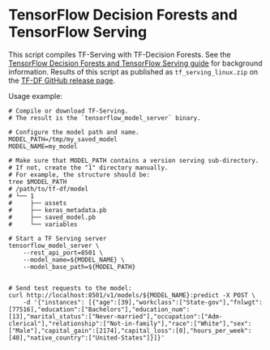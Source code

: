 # TensorFlow Decision Forests and TensorFlow Serving

This script compiles TF-Serving with TF-Decision Forests. See the
[TensorFlow Decision Forests and TensorFlow Serving guide](https://www.tensorflow.org/decision_forests/tensorflow_serving)
for background information. Results of this script as published as
`tf_serving_linux.zip` on the
[TF-DF GitHub release page](https://github.com/tensorflow/decision-forests/releases).

Usage example:

```shell
# Compile or download TF-Serving.
# The result is the `tensorflow_model_server` binary.

# Configure the model path and name.
MODEL_PATH=/tmp/my_saved_model
MODEL_NAME=my_model

# Make sure that MODEL_PATH contains a version serving sub-directory.
# If not, create the "1" directory manually.
# For example, the structure should be:
tree $MODEL_PATH
# /path/to/tf-df/model
# └── 1
#     ├── assets
#     ├── keras_metadata.pb
#     ├── saved_model.pb
#     └── variables

# Start a TF Serving server
tensorflow_model_server \
    --rest_api_port=8501 \
    --model_name=${MODEL_NAME} \
    --model_base_path=${MODEL_PATH}


# Send test requests to the model:
curl http://localhost:8501/v1/models/${MODEL_NAME}:predict -X POST \
    -d '{"instances": [{"age":[39],"workclass":["State-gov"],"fnlwgt":[77516],"education":["Bachelors"],"education_num":[13],"marital_status":["Never-married"],"occupation":["Adm-clerical"],"relationship":["Not-in-family"],"race":["White"],"sex":["Male"],"capital_gain":[2174],"capital_loss":[0],"hours_per_week":[40],"native_country":["United-States"]}]}'
```
